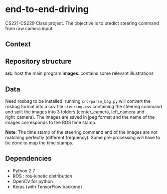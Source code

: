 # end-to-end-driving
CS221-CS229 Class project. The objective is to predict steering command from raw camera input.

## Context

## Repository structure

**src**: host the main program
**images**: contains some relevant illustrations


## Data

Need rosbag to be installed.
running `src/parse_bag.py` will convert the rosbag format into a csv file `steering.csv` containing the steering command and split the images into 3 folders (center_camera, left_camera and right_camera). The images are saved in jpeg format and the name of the images corresponds to the ROS time stamp.

**Note**: The time stamp of the steering command and of the images are not matching perfectly (different frequency). Some pre-processing will have to be done to map the time stamps.


## Dependencies

- Python 2.7
- ROS : ros-kinetic distribution
- OpenCV for python
- Keras (with TensorFlow backend)
